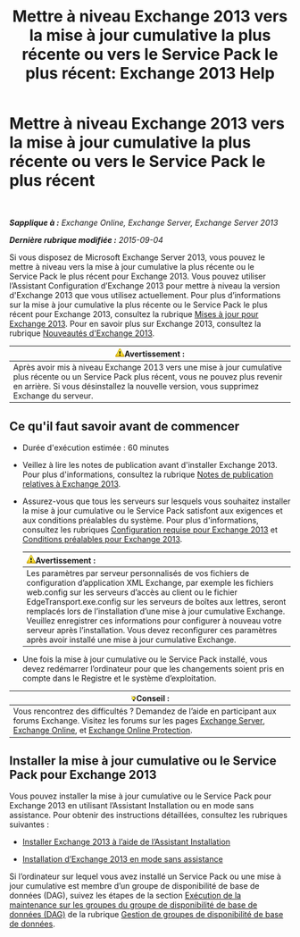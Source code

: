 ﻿---
title: 'Mettre à niveau Exchange 2013 vers la mise à jour cumulative la plus récente ou vers le Service Pack le plus récent: Exchange 2013 Help'
TOCTitle: Mettre à niveau Exchange 2013 vers la mise à jour cumulative la plus récente ou vers le Service Pack le plus récent
ms:assetid: 928a4a0b-0082-4d50-a696-bfaf2782f42d
ms:mtpsurl: https://technet.microsoft.com/fr-fr/library/JJ983803(v=EXCHG.150)
ms:contentKeyID: 52062981
ms.date: 04/24/2018
mtps_version: v=EXCHG.150
ms.translationtype: HT
---

# Mettre à niveau Exchange 2013 vers la mise à jour cumulative la plus récente ou vers le Service Pack le plus récent

 

_**Sapplique à :** Exchange Online, Exchange Server, Exchange Server 2013_

_**Dernière rubrique modifiée :** 2015-09-04_

Si vous disposez de Microsoft Exchange Server 2013, vous pouvez le mettre à niveau vers la mise à jour cumulative la plus récente ou le Service Pack le plus récent pour Exchange 2013. Vous pouvez utiliser l’Assistant Configuration d’Exchange 2013 pour mettre à niveau la version d'Exchange 2013 que vous utilisez actuellement. Pour plus d’informations sur la mise à jour cumulative la plus récente ou le Service Pack le plus récent pour Exchange 2013, consultez la rubrique [Mises à jour pour Exchange 2013](updates-for-exchange-2013-exchange-2013-help.md). Pour en savoir plus sur Exchange 2013, consultez la rubrique [Nouveautés d'Exchange 2013](what-s-new-in-exchange-2013-exchange-2013-help.md).

<table>
<thead>
<tr class="header">
<th><img src="images/Bb125224.warning(EXCHG.150).gif" title="Avertissement" alt="Avertissement" />Avertissement :</th>
</tr>
</thead>
<tbody>
<tr class="odd">
<td>Après avoir mis à niveau Exchange 2013 vers une mise à jour cumulative plus récente ou un Service Pack plus récent, vous ne pouvez plus revenir en arrière. Si vous désinstallez la nouvelle version, vous supprimez Exchange du serveur.</td>
</tr>
</tbody>
</table>


## Ce qu'il faut savoir avant de commencer

  - Durée d'exécution estimée : 60 minutes

  - Veillez à lire les notes de publication avant d'installer Exchange 2013. Pour plus d'informations, consultez la rubrique [Notes de publication relatives à Exchange 2013](release-notes-for-exchange-2013-exchange-2013-help.md).

  - Assurez-vous que tous les serveurs sur lesquels vous souhaitez installer la mise à jour cumulative ou le Service Pack satisfont aux exigences et aux conditions préalables du système. Pour plus d'informations, consultez les rubriques [Configuration requise pour Exchange 2013](exchange-2013-system-requirements-exchange-2013-help.md) et [Conditions préalables pour Exchange 2013](exchange-2013-prerequisites-exchange-2013-help.md).
    
    <table>
    <thead>
    <tr class="header">
    <th><img src="images/Bb125224.warning(EXCHG.150).gif" title="Avertissement" alt="Avertissement" />Avertissement :</th>
    </tr>
    </thead>
    <tbody>
    <tr class="odd">
    <td>Les paramètres par serveur personnalisés de vos fichiers de configuration d’application XML Exchange, par exemple les fichiers web.config sur les serveurs d’accès au client ou le fichier EdgeTransport.exe.config sur les serveurs de boîtes aux lettres, seront remplacés lors de l’installation d’une mise à jour cumulative Exchange. Veuillez enregistrer ces informations pour configurer à nouveau votre serveur après l’installation. Vous devez reconfigurer ces paramètres après avoir installé une mise à jour cumulative Exchange.</td>
    </tr>
    </tbody>
    </table>


  - Une fois la mise à jour cumulative ou le Service Pack installé, vous devez redémarrer l’ordinateur pour que les changements soient pris en compte dans le Registre et le système d’exploitation.

<table>
<thead>
<tr class="header">
<th><img src="images/Bb125224.tip(EXCHG.150).gif" title="Conseil" alt="Conseil" />Conseil :</th>
</tr>
</thead>
<tbody>
<tr class="odd">
<td>Vous rencontrez des difficultés ? Demandez de l’aide en participant aux forums Exchange. Visitez les forums sur les pages <a href="https://go.microsoft.com/fwlink/p/?linkid=60612">Exchange Server</a>, <a href="https://go.microsoft.com/fwlink/p/?linkid=267542">Exchange Online</a>, et <a href="https://go.microsoft.com/fwlink/p/?linkid=285351">Exchange Online Protection</a>.</td>
</tr>
</tbody>
</table>


## Installer la mise à jour cumulative ou le Service Pack pour Exchange 2013

Vous pouvez installer la mise à jour cumulative ou le Service Pack pour Exchange 2013 en utilisant l’Assistant Installation ou en mode sans assistance. Pour obtenir des instructions détaillées, consultez les rubriques suivantes :

  - [Installer Exchange 2013 à l’aide de l’Assistant Installation](install-exchange-2013-using-the-setup-wizard-exchange-2013-help.md)

  - [Installation d’Exchange 2013 en mode sans assistance](install-exchange-2013-using-unattended-mode-exchange-2013-help.md)

Si l’ordinateur sur lequel vous avez installé un Service Pack ou une mise à jour cumulative est membre d’un groupe de disponibilité de base de données (DAG), suivez les étapes de la section [Exécution de la maintenance sur les groupes du groupe de disponibilité de base de données (DAG)](managing-database-availability-groups-exchange-2013-help.md) de la rubrique [Gestion de groupes de disponibilité de base de données](managing-database-availability-groups-exchange-2013-help.md).

